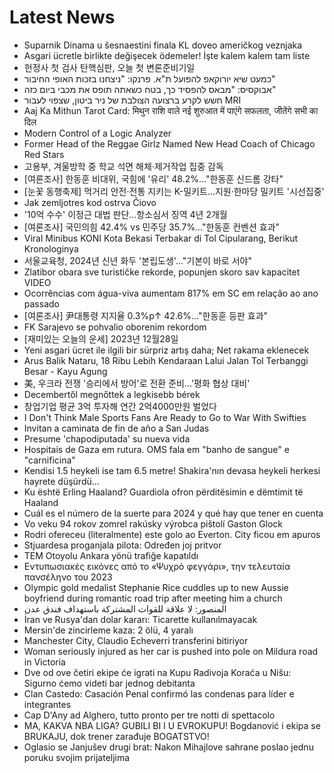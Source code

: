 # Latest News
-  Suparnik Dinama u šesnaestini finala KL doveo američkog veznjaka
-  Asgari ücretle birlikte değişecek ödemeler! İşte kalem kalem tam liste
-  헌정사 첫 검사 탄핵심판, 오늘 첫 변론준비기일
-  כמעט שיא יורוקאפ להפועל ת"א. פרנקו: "ניצחנו בזכות האופי החיבור"
-  אבוקסיס: "מבאס להפסיד כך, בטח כשאתה תופס את מכבי ביום כזה"
-  חשש לקרע ברצועה הצולבת של ניר ביטון, שצפוי לעבור MRI
-  Aaj Ka Mithun Tarot Card: मिथुन राशि वाले नई शुरुआत में पाएंगे सफलता, जीतेंगे सभी का दिल
-  Modern Control of a Logic Analyzer
-  Former Head of the Reggae Girlz Named New Head Coach of Chicago Red Stars
-  고용부, 겨울방학 중 학교 석면 해체·제거작업 집중 감독
-  [여론조사] 한동훈 비대위, 국힘에 '유리' 48.2%…"한동훈 신드롬 강타"
-  [눈꽃 동행축제] 먹거리 안전·전통 지키는 K-밀키트…지원·한마당 밀키트 '시선집중'
-  Jak zemljotres kod ostrva Čiovo
-  '10억 수수' 이정근 대법 판단…항소심서 징역 4년 2개월
-  [여론조사] 국민의힘 42.4% vs 민주당 35.7%…"한동훈 컨벤션 효과"
-  Viral Minibus KONI Kota Bekasi Terbakar di Tol Cipularang, Berikut Kronologinya
-  서울교육청, 2024년 신년 화두 '본립도생'…"기본이 바로 서야"
-  Zlatibor obara sve turističke rekorde, popunjen skoro sav kapacitet VIDEO
-  Ocorrências com água-viva aumentam 817% em SC em relação ao ano passado
-  [여론조사] 尹대통령 지지율 0.3%p↑ 42.6%…"한동훈 등판 효과"
-  FK Sarajevo se pohvalio oborenim rekordom
-  [재미있는 오늘의 운세] 2023년 12월28일
-  Yeni asgari ücret ile ilgili bir sürpriz artış daha; Net rakama eklenecek
-  Arus Balik Nataru, 18 Ribu Lebih Kendaraan Lalui Jalan Tol Terbanggi Besar - Kayu Agung
-  美, 우크라 전쟁 '승리에서 방어'로 전환 준비...'평화 협상 대비'
-  Decembertől megnőttek a legkisebb bérek
-  창업기업 평균 3억 투자해 연간 2억4000만원 벌었다
-  I Don't Think Male Sports Fans Are Ready to Go to War With Swifties
-  Invitan a caminata de fin de año a San Judas
-  Presume 'chapodiputada' su nueva vida
-  Hospitais de Gaza em rutura. OMS fala em "banho de sangue" e "carnificina"
-  Kendisi 1.5 heykeli ise tam 6.5 metre! Shakira'nın devasa heykeli herkesi hayrete düşürdü...
-  Ku është Erling Haaland? Guardiola ofron përditësimin e dëmtimit të Haaland
-  Cuál es el número de la suerte para 2024 y qué hay que tener en cuenta
-  Vo veku 94 rokov zomrel rakúsky výrobca pištolí Gaston Glock
-  Rodri ofereceu (literalmente) este golo ao Everton. City ficou em apuros
-  Stjuardesa proganjala pilota: Određen joj pritvor
-  TEM Otoyolu Ankara yönü trafiğe kapatıldı
-  Εντυπωσιακές εικόνες από το «Ψυχρό φεγγάρι», την τελευταία πανσέληνο του 2023
-  Olympic gold medalist Stephanie Rice cuddles up to new Aussie boyfriend during romantic road trip after meeting him a church
-  المنصور: لا علاقة للقوات المشتركة باستهداف فندق عدن
-  İran ve Rusya'dan dolar kararı: Ticarette kullanılmayacak
-  Mersin'de zincirleme kaza: 2 ölü, 4 yaralı
-  Manchester City, Claudio Echeverri transferini bitiriyor
-  Woman seriously injured as her car is pushed into pole on Mildura road in Victoria
-  Dve od ove četiri ekipe će igrati na Kupu Radivoja Koraća u Nišu: Sigurno ćemo videti bar jednog debitanta
-  Clan Castedo: Casación Penal confirmó las condenas para líder e integrantes
-  Cap D'Any ad Alghero, tutto pronto per tre notti di spettacolo
-  MA, KAKVA NBA LIGA? GUBILI BI I U EVROKUPU! Bogdanović i ekipa se BRUKAJU, dok trener zarađuje BOGATSTVO!
-  Oglasio se Janjušev drugi brat: Nakon Mihajlove sahrane poslao jednu poruku svojim prijateljima
